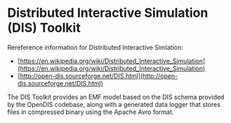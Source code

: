 # Distributed Interactive Simulation (DIS) Toolkit

Rereference information for Distributed Interactive Simlation:
- [https://en.wikipedia.org/wiki/Distributed_Interactive_Simulation](https://en.wikipedia.org/wiki/Distributed_Interactive_Simulation)
- [http://open-dis.sourceforge.net/DIS.html](http://open-dis.sourceforge.net/DIS.html)

The DIS Toolkit provides an EMF model based on the DIS schema provided by the OpenDIS codebase, along with a generated data logger that stores files in compressed binary using the Apache Avro format. 
